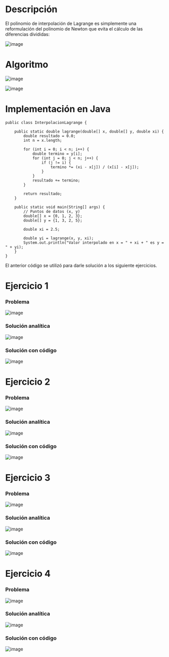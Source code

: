# Descripción
El polinomio de interpolación de Lagrange es simplemente una reformulación del polinomio
de Newton que evita el cálculo de las diferencias divididas:

![image](https://github.com/riveraangel/Metodos-Numericos/assets/161758059/b77066dd-81da-4a6f-b802-ac1db86608cc)

# Algoritmo

![image](https://github.com/riveraangel/Metodos-Numericos/assets/161758059/35f21c2e-ffa6-4be8-8466-95032b7f48f8)

![image](https://github.com/riveraangel/Metodos-Numericos/assets/161758059/fcd25963-9475-41c6-9b0f-c83e459f63b7)


# Implementación en Java
    
    public class InterpolacionLagrange {
    
        public static double lagrange(double[] x, double[] y, double xi) {
            double resultado = 0.0;
            int n = x.length;
    
            for (int i = 0; i < n; i++) {
                double termino = y[i];
                for (int j = 0; j < n; j++) {
                    if (j != i) {
                        termino *= (xi - x[j]) / (x[i] - x[j]);
                    }
                }
                resultado += termino;
            }
    
            return resultado;
        }
    
        public static void main(String[] args) {
            // Puntos de datos (x, y)
            double[] x = {0, 1, 2, 3};
            double[] y = {1, 3, 2, 5};
    
            double xi = 2.5;
    
            double yi = lagrange(x, y, xi);
            System.out.println("Valor interpolado en x = " + xi + " es y = " + yi);
        }
    }

  
El anterior código se utilizó para darle solución a los siguiente ejercicios. 

# Ejercicio 1

### Problema

![image](https://github.com/riveraangel/Metodos-Numericos/assets/161758059/5443e172-bed5-42a3-b5a7-984ddcf2582c)

### Solución analítica

![image](https://github.com/riveraangel/Metodos-Numericos/assets/161758059/0c5fb2b6-92d5-48fd-a8fe-a2e201f776b2)

### Solución con código

![image](https://github.com/riveraangel/Metodos-Numericos/assets/161758059/d459b51a-6dbd-4407-87eb-72caaa024ded)


# Ejercicio 2

### Problema

![image](https://github.com/riveraangel/Metodos-Numericos/assets/161758059/c91517a2-8b88-43ff-8dff-e961d32570bc)


### Solución analítica

![image](https://github.com/riveraangel/Metodos-Numericos/assets/161758059/99a79c38-b335-4d42-8c9c-d92b9c80e08d)

### Solución con código

![image](https://github.com/riveraangel/Metodos-Numericos/assets/161758059/60937d4b-ff9b-484a-ba0d-07db359baefb)


# Ejercicio 3

### Problema

![image](https://github.com/riveraangel/Metodos-Numericos/assets/161758059/fe1cd53c-36ff-42f0-9d64-90fab5b23c77)


### Solución analítica

![image](https://github.com/riveraangel/Metodos-Numericos/assets/161758059/2720de2b-90c9-487d-8782-048cf9adf531)

### Solución con código

![image](https://github.com/riveraangel/Metodos-Numericos/assets/161758059/999f5b99-30c3-43f7-a0ad-a9b2d27df6e3)


# Ejercicio 4

### Problema

![image](https://github.com/riveraangel/Metodos-Numericos/assets/161758059/eeeba36f-8725-496e-948f-bd878f101501)

### Solución analítica

![image](https://github.com/riveraangel/Metodos-Numericos/assets/161758059/4af850af-bb26-40f2-b247-6ea31dd56e18)

### Solución con código

![image](https://github.com/riveraangel/Metodos-Numericos/assets/161758059/05c86b01-0bd2-49e0-afd8-9f9cd3fff07d)


